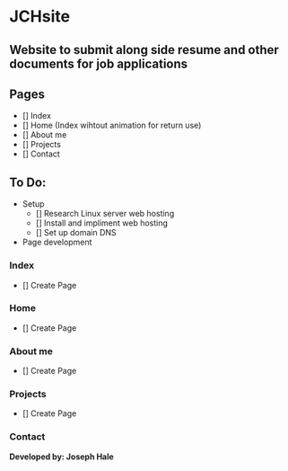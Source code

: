 # JCHsite
## Website to submit along side resume and other documents for job applications

## Pages
- [] Index
- [] Home (Index wihtout animation for return use)
- [] About me
- [] Projects
- [] Contact

## To Do:
  - Setup
    - [] Research Linux server web hosting
    - [] Install and impliment web hosting
    - [] Set up domain DNS   
  - Page development
### Index
- [] Create Page
### Home
- [] Create Page
### About me
- [] Create Page
### Projects
- [] Create Page
### Contact


**Developed by: Joseph Hale**
